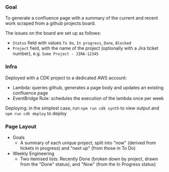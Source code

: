 ### Goal

To generate a confluence page with a summary of the current and recent work scraped from a github projects board.

The issues on the board are set up as follows:

- `Status` field with values `To Do`, `In progress`, `Done`, `Blocked`
- `Project` field, with the name of the project (optionally with a Jira ticket number), e.g. `Some Project - JIRA-12345`

### Infra

Deployed with a CDK project to a dedicated AWS account:

- Lambda: queries github, generates a page body and updates an existing confluence page
- EventBridge Rule: schedules the execution of the lambda once per week

Deploying: in the simplest case, run `npm run cdk synth` to view output and `npm run cdk deploy` to deploy

### Page Layout

- Goals
  - A summary of each unique project, split into "now" (derived from tickets in progress) and "next up" (from those in To Do)
- Weekly Engineering
  - Two itemised lists: Recently Done (broken down by project, drawn from the "Done" status), and "Now" (from the In Progress status)

